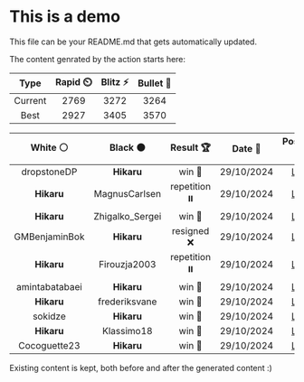 # This is a demo

This file can be your README.md that gets automatically updated.

The content genrated by the action starts here:

<!--START_SECTION:chessStats-->
<!-- Automatically generated with https://github.com/Balastrong/chess-stats-action -->

| Type | Rapid ⏲️ | Blitz ⚡ | Bullet 🔫 |
|:---:|:---:|:---:|:---:|
| Current | 2769 | 3272 | 3264 |
| Best | 2927 | 3405 | 3570 |

| White ⚪ | Black ⚫ | Result 🏆 | Date 📅 | Position 🗺️ | Type 🕕 |
|:---:|:---:|:---:|:---:|:---:|:---:|
| dropstoneDP | **Hikaru** | win 🥇 | 29/10/2024 | <a href="http://www.ee.unb.ca/cgi-bin/tervo/fen.pl?select=r5k1/Bq1n1p2/2b3pp/Qp6/1Pp5/2b4P/4BPP1/R3N1K1 w - -">Link</a> | Blitz |
| **Hikaru** | MagnusCarlsen | repetition ⏸️ | 29/10/2024 | <a href="http://www.ee.unb.ca/cgi-bin/tervo/fen.pl?select=8/6k1/1p4p1/p1pPp2p/P1Q1P2P/1P4P1/5K1q/8 w - -">Link</a> | Blitz |
| **Hikaru** | Zhigalko_Sergei | win 🥇 | 29/10/2024 | <a href="http://www.ee.unb.ca/cgi-bin/tervo/fen.pl?select=5rr1/p1qn1p1k/1p2p2P/2p1P1p1/2PpN1Qb/3P2B1/PP3P1P/R3R1K1 b - -">Link</a> | Blitz |
| GMBenjaminBok | **Hikaru** | resigned ❌ | 29/10/2024 | <a href="http://www.ee.unb.ca/cgi-bin/tervo/fen.pl?select=2N3k1/1p3q1p/6p1/4b3/2Q5/1P3pPB/P3Pp1P/5K2 b - -">Link</a> | Blitz |
| **Hikaru** | Firouzja2003 | repetition ⏸️ | 29/10/2024 | <a href="http://www.ee.unb.ca/cgi-bin/tervo/fen.pl?select=6k1/p4p1p/1pp2p1B/4n3/P4PP1/2R5/1P1r2KP/8 w - -">Link</a> | Blitz |
| amintabatabaei | **Hikaru** | win 🥇 | 29/10/2024 | <a href="http://www.ee.unb.ca/cgi-bin/tervo/fen.pl?select=8/3R4/5k2/8/4P1P1/6bP/6K1/4q3 w - -">Link</a> | Blitz |
| **Hikaru** | frederiksvane | win 🥇 | 29/10/2024 | <a href="http://www.ee.unb.ca/cgi-bin/tervo/fen.pl?select=6k1/3r1p2/2q2Qp1/2rBP2p/8/3R2PP/3R3K/8 b - -">Link</a> | Blitz |
| sokidze | **Hikaru** | win 🥇 | 29/10/2024 | <a href="http://www.ee.unb.ca/cgi-bin/tervo/fen.pl?select=8/8/1p2pk2/p7/P4pP1/6rr/2pR1K2/2R5 w - -">Link</a> | Blitz |
| **Hikaru** | Klassimo18 | win 🥇 | 29/10/2024 | <a href="http://www.ee.unb.ca/cgi-bin/tervo/fen.pl?select=5k2/R4P1p/5K2/2p2pP1/8/8/P6r/8 b - -">Link</a> | Blitz |
| Cocoguette23 | **Hikaru** | win 🥇 | 29/10/2024 | <a href="http://www.ee.unb.ca/cgi-bin/tervo/fen.pl?select=3rr1k1/1bq2pbp/1pn3p1/2p1p3/2N5/2PPQ2P/1PB2PnN/R1B1R1K1 w - -">Link</a> | Blitz |

<!--END_SECTION:chessStats-->

Existing content is kept, both before and after the generated content :)
